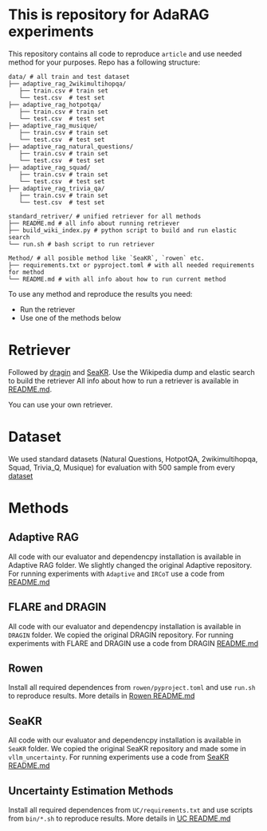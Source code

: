 # This is repository for AdaRAG experiments

This repository contains all code to reproduce `article` and use needed method for your purposes. Repo has a following structure:

```plain
data/ # all train and test dataset
├── adaptive_rag_2wikimultihopqa/
   ├── train.csv # train set
   └── test.csv  # test set
├── adaptive_rag_hotpotqa/
   ├── train.csv # train set
   └── test.csv  # test set
├── adaptive_rag_musique/
   ├── train.csv # train set
   └── test.csv  # test set
├── adaptive_rag_natural_questions/
   ├── train.csv # train set
   └── test.csv  # test set
├── adaptive_rag_squad/
   ├── train.csv # train set
   └── test.csv  # test set
├── adaptive_rag_trivia_qa/
   ├── train.csv # train set
   └── test.csv  # test set

standard_retriver/ # unified retriever for all methods
├── README.md # all info about running retriever
├── build_wiki_index.py # python script to build and run elastic search
└── run.sh # bash script to run retriever

Method/ # all posible method like `SeaKR`, `rowen` etc.
├── requirements.txt or pyproject.toml # with all needed requirements for method
└── README.md # with all info about how to run current method
```

To use any method and reproduce the results you need:
* Run the retriever
* Use one of the methods below

# Retriever
Followed by [dragin](https://github.com/oneal2000/DRAGIN) and [SeaKR](https://github.com/THU-KEG/SeaKR). Use the Wikipedia dump and elastic search to build the retriever
All info about how to run a retriever is available in [README.md](./standard_retriever/README.md).

You can use your own retriever.

# Dataset

We used standard datasets (Natural Questions, HotpotQA, 2wikimultihopqa, Squad, Trivia_Q, Musique) for evaluation with 500 sample from every [dataset](./data/)

# Methods

## Adaptive RAG

All code with our evaluator and dependencpy installation is available in Adaptive RAG folder. We slightly changed the original Adaptive repository. For running experiments with `Adaptive` and `IRCoT` use a code from [README.md](./Adaptive_Rag/README.md)

## FLARE and DRAGIN

All code with our evaluator and dependencpy installation is available in `DRAGIN` folder. We copied the original DRAGIN repository. For running experiments with FLARE and DRAGIN use a code from DRAGIN [README.md](./dragin/README.md)

## Rowen

Install all required dependences from `rowen/pyproject.toml` and use `run.sh` to reproduce results. More details in [Rowen README.md](./rowen/README.md)

## SeaKR

All code with our evaluator and dependencpy installation is available in `SeaKR` folder. We copied the original SeaKR repository and made some in `vllm_uncertainty`. For running experiments use a code from [SeaKR README.md](./SeaKR/README.md)

## Uncertainty Estimation Methods

Install all required dependences from `UC/requirements.txt` and use scripts from `bin/*.sh` to reproduce results. More details in [UC README.md](./UC/README.md)
